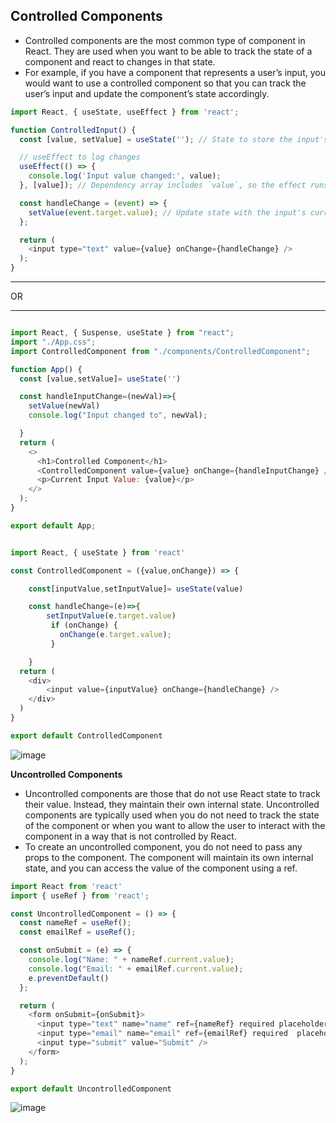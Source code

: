 ## Controlled Components

- Controlled components are the most common type of component in React. They are used when you want to be able to track the state of a component and react to changes in that state.
- For example, if you have a component that represents a user’s input, you would want to use a controlled component so that you can track the user’s input and update the component’s state accordingly.


```js
import React, { useState, useEffect } from 'react';

function ControlledInput() {
  const [value, setValue] = useState(''); // State to store the input's value

  // useEffect to log changes
  useEffect(() => {
    console.log('Input value changed:', value);
  }, [value]); // Dependency array includes `value`, so the effect runs when `value` changes

  const handleChange = (event) => {
    setValue(event.target.value); // Update state with the input's current value
  };

  return (
    <input type="text" value={value} onChange={handleChange} />
  );
}

```
__________________


OR

_________

```js

import React, { Suspense, useState } from "react";
import "./App.css";
import ControlledComponent from "./components/ControlledComponent";

function App() {
  const [value,setValue]= useState('')

  const handleInputChange=(newVal)=>{
    setValue(newVal)
    console.log("Input changed to", newVal);

  }
  return (
    <>
      <h1>Controlled Component</h1>
      <ControlledComponent value={value} onChange={handleInputChange} />
      <p>Current Input Value: {value}</p>
    </>
  );
}

export default App;


import React, { useState } from 'react'

const ControlledComponent = ({value,onChange}) => {

    const[inputValue,setInputValue]= useState(value)

    const handleChange=(e)=>{
        setInputValue(e.target.value)
         if (onChange) {
           onChange(e.target.value);
         }

    }
  return (
    <div>
        <input value={inputValue} onChange={handleChange} />
    </div>
  )
}

export default ControlledComponent

```

![image](https://github.com/venkatdas/Interview_prep/assets/43024084/533323b8-9873-4b34-af41-f6d71e32f5f6)





**Uncontrolled Components**

- Uncontrolled components are those that do not use React state to track their value. Instead, they maintain their own internal state. Uncontrolled components are typically used when you do not need to track the state of the component or when you want to allow the user to interact with the component in a way that is not controlled by React.
- To create an uncontrolled component, you do not need to pass any props to the component. The component will maintain its own internal state, and you can access the value of the component using a ref.


```js
import React from 'react'
import { useRef } from 'react';

const UncontrolledComponent = () => {
  const nameRef = useRef();
  const emailRef = useRef();

  const onSubmit = (e) => {
    console.log("Name: " + nameRef.current.value);
    console.log("Email: " + emailRef.current.value);
    e.preventDefault()
  };

  return (
    <form onSubmit={onSubmit}>
      <input type="text" name="name" ref={nameRef} required placeholder='Name' />
      <input type="email" name="email" ref={emailRef} required  placeholder='Email'/>
      <input type="submit" value="Submit" />
    </form>
  );
}

export default UncontrolledComponent
```

![image](https://github.com/venkatdas/Interview_prep/assets/43024084/4579b048-9094-43a6-9441-3631c5efb561)
